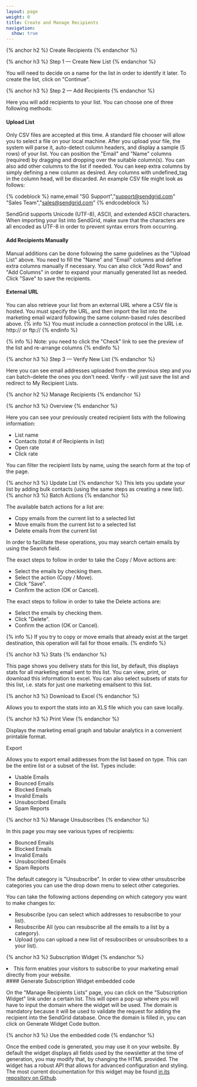 ```yaml
---
layout: page
weight: 0
title: Create and Manage Recipients
navigation:
  show: true
---
```


{% anchor h2 %}
Create Recipients 
{% endanchor %}

{% anchor h3 %}
Step 1 — Create New List 
{% endanchor %}

You will need to decide on a name for the list in order to identify it later. To create the list, click on "Continue".

{% anchor h3 %}
Step 2 — Add Recipients 
{% endanchor %}

Here you will add recipients to your list. You can choose one of three following methods:

#### Upload List

Only CSV files are accepted at this time. A standard file chooser will allow you to select a file on your local machine. After you upload your file, the system will parse it, auto-detect column headers, and display a sample (5 rows) of your list. You can position the "Email" and "Name" columns (required) by dragging and dropping over the suitable column(s). You can also add other columns to the list if needed. You can keep extra columns by simply defining a new column as desired. Any columns with undefined_tag in the column head, will be discarded. An example CSV file might look as follows:

{% codeblock %} name,email
"SG Support","support@sendgrid.com"
"Sales Team","sales@sendgrid.com" {% endcodeblock %}

SendGrid supports Unicode (UTF-8), ASCII, and extended ASCII characters. When importing your list into SendGrid, make sure that the characters are all encoded as UTF-8 in order to prevent syntax errors from occurring.

#### Add Recipients Manually

Manual additions can be done following the same guidelines as the "Upload List" above. You need to fill the "Name" and "Email" columns and define extra columns manually if necessary. You can also click "Add Rows" and "Add Columns" in order to expand your manually generated list as needed. Click "Save" to save the recipients.

#### External URL

You can also retrieve your list from an external URL where a CSV file is hosted. You must specify the URL, and then import the list into the marketing email wizard following the same column-based rules described above. 
{% info %}
You must include a connection protocol in the URL i.e. http:// or ftp:// 
{% endinfo %}

{% info %}
Note: you need to click the "Check" link to see the preview of the list and re-arrange columns 
{% endinfo %}

{% anchor h3 %}
Step 3 — Verify New List 
{% endanchor %}

Here you can see email addresses uploaded from the previous step and you can batch-delete the ones you don't need. Verify - will just save the list and redirect to My Recipient Lists.

{% anchor h2 %}
Manage Recipients 
{% endanchor %}

{% anchor h3 %}
Overview 
{% endanchor %}

Here you can see your previously created recipient lists with the following information:

-   List name
-   Contacts (total \# of Recipients in list)
-   Open rate
-   Click rate

You can filter the recipient lists by name, using the search form at the top of the page.

{% anchor h3 %}
Update List 
{% endanchor %}
This lets you update your list by adding bulk contacts (using the same steps as creating a new list). 
{% anchor h3 %}
Batch Actions 
{% endanchor %}

The available batch actions for a list are:

-   Copy emails from the current list to a selected list
-   Move emails from the current list to a selected list
-   Delete emails from the current list

In order to facilitate these operations, you may search certain emails by using the Search field.

The exact steps to follow in order to take the Copy / Move actions are:

-   Select the emails by checking them.
-   Select the action (Copy / Move).
-   Click "Save".
-   Confirm the action (OK or Cancel).

The exact steps to follow in order to take the Delete actions are:

-   Select the emails by checking them.
-   Click "Delete".
-   Confirm the action (OK or Cancel).

{% info %}
If you try to copy or move emails that already exist at the target destination, this operation will fail for those emails. 
{% endinfo %}

{% anchor h3 %}
Stats 
{% endanchor %}

This page shows you delivery stats for this list, by default, this displays stats for all marketing email sent to this list. You can view, print, or download this information to excel. You can also select subsets of stats for this list, i.e. stats for just one marketing emailsent to this list.

{% anchor h3 %}
Download to Excel 
{% endanchor %}

Allows you to export the stats into an XLS file which you can save locally.

{% anchor h3 %}
Print View 
{% endanchor %}

Displays the marketing email graph and tabular analytics in a convenient printable format.

Export

Allows you to export email addresses from the list based on type. This can be the entire list or a subset of the list. Types include:

-   Usable Emails
-   Bounced Emails
-   Blocked Emails
-   Invalid Emails
-   Unsubscribed Emails
-   Spam Reports

{% anchor h3 %}
Manage Unsubscribes 
{% endanchor %}

In this page you may see various types of recipients:

-   Bounced Emails
-   Blocked Emails
-   Invalid Emails
-   Unsubscribed Emails
-   Spam Reports

The default category is "Unsubscribe". In order to view other unsubscribe categories you can use the drop down menu to select other categories.

You can take the following actions depending on which category you want to make changes to:

-   Resubscribe (you can select which addresses to resubscribe to your list).
-   Resubscribe All (you can resubscribe all the emails to a list by a category).
-   Upload (you can upload a new list of resubscribes or unsubscribes to a your list).

{% anchor h3 %}
Subscription Widget 
{% endanchor %}

<li>
This form enables your visitors to subscribe to your marketing email directly from your website.

</li>
#### Generate Subscription Widget embedded code

On the "Manage Recipients Lists" page, you can click on the "Subscription Widget" link under a certain list. This will open a pop-up where you will have to input the domain where the widget will be used. The domain is mandatory because it will be used to validate the request for adding the recipient into the SendGrid database. Once the domain is filled in, you can click on Generate Widget Code button.

{% anchor h3 %}
Use the embedded code 
{% endanchor %}

Once the embed code is generated, you may use it on your website. By default the widget displays all fields used by the newsletter at the time of generation, you may modify that, by changing the HTML provided. The widget has a robust API that allows for advanced configuration and styling. The most current documentation for this widget may be found [in its repository on Github](https://github.com/sendgrid/sendgrid-subscription-widget#readme).
